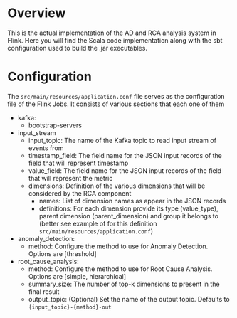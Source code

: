 # Overview
This is the actual implementation of the AD and RCA analysis system in Flink. 
Here you will find the Scala code implementation along with the sbt configuration 
used to build the .jar executables.

# Configuration
The `src/main/resources/application.conf` file serves as the configuration file 
of the Flink Jobs. It consists of various sections that each one of them 
- kafka:
  - bootstrap-servers
- input_stream
  - input_topic: The name of the Kafka topic to read input stream of events from
  - timestamp_field: The field name for the JSON input records of the field that will represent timestamp
  - value_field: The field name for the JSON input records of the field that will represent the metric
  - dimensions: Definition of the various dimensions that will be considered by the RCA component
    - names: List of dimension names as appear in the JSON records
    - definitions: For each dimension provide its type (value_type), parent dimension (parent_dimension) and group it belongs to (better see example of for this definition `src/main/resources/application.conf`)
- anomaly_detection:
  - method: Configure the method to use for Anomaly Detection. Options are [threshold]
- root_cause_analysis:
  - method: Configure the method to use for Root Cause Analysis. Options are [simple, hierarchical]
  - summary_size: The number of top-k dimensions to present in the final result
  - output_topic: (Optional) Set the name of the output topic. Defaults to `{input_topic}-{method}-out`